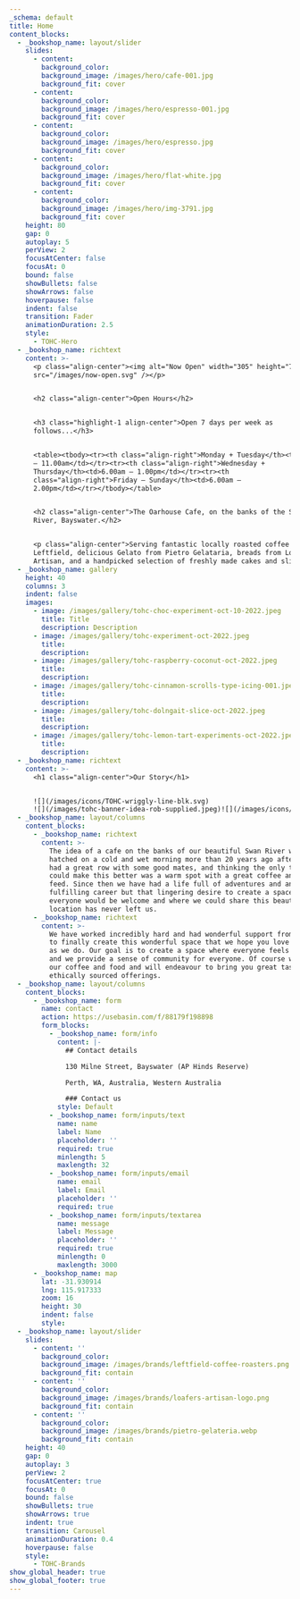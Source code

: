 ```yaml
---
_schema: default
title: Home
content_blocks:
  - _bookshop_name: layout/slider
    slides:
      - content:
        background_color:
        background_image: /images/hero/cafe-001.jpg
        background_fit: cover
      - content:
        background_color:
        background_image: /images/hero/espresso-001.jpg
        background_fit: cover
      - content:
        background_color:
        background_image: /images/hero/espresso.jpg
        background_fit: cover
      - content:
        background_color:
        background_image: /images/hero/flat-white.jpg
        background_fit: cover
      - content:
        background_color:
        background_image: /images/hero/img-3791.jpg
        background_fit: cover
    height: 80
    gap: 0
    autoplay: 5
    perView: 2
    focusAtCenter: false
    focusAt: 0
    bound: false
    showBullets: false
    showArrows: false
    hoverpause: false
    indent: false
    transition: Fader
    animationDuration: 2.5
    style:
      - TOHC-Hero
  - _bookshop_name: richtext
    content: >-
      <p class="align-center"><img alt="Now Open" width="305" height="79"
      src="/images/now-open.svg" /></p>


      <h2 class="align-center">Open Hours</h2>


      <h3 class="highlight-1 align-center">Open 7 days per week as
      follows...</h3>


      <table><tbody><tr><th class="align-right">Monday + Tuesday</th><td>6.00am
      – 11.00am</td></tr><tr><th class="align-right">Wednesday +
      Thursday</th><td>6.00am – 1.00pm</td></tr><tr><th
      class="align-right">Friday – Sunday</th><td>6.00am –
      2.00pm</td></tr></tbody></table>


      <h2 class="align-center">The Oarhouse Cafe, on the banks of the Swan
      River, Bayswater.</h2>


      <p class="align-center">Serving fantastic locally roasted coffee from
      Leftfield, delicious Gelato from Pietro Gelataria, breads from Loafers
      Artisan, and a handpicked selection of freshly made cakes and slices.</p>
  - _bookshop_name: gallery
    height: 40
    columns: 3
    indent: false
    images:
      - image: /images/gallery/tohc-choc-experiment-oct-10-2022.jpeg
        title: Title
        description: Description
      - image: /images/gallery/tohc-experiment-oct-2022.jpeg
        title:
        description:
      - image: /images/gallery/tohc-raspberry-coconut-oct-2022.jpeg
        title:
        description:
      - image: /images/gallery/tohc-cinnamon-scrolls-type-icing-001.jpeg
        title:
        description:
      - image: /images/gallery/tohc-dolngait-slice-oct-2022.jpeg
        title:
        description:
      - image: /images/gallery/tohc-lemon-tart-experiments-oct-2022.jpeg
        title:
        description:
  - _bookshop_name: richtext
    content: >-
      <h1 class="align-center">Our Story</h1>


      ![](/images/icons/TOHC-wriggly-line-blk.svg)
      ![](/images/tohc-banner-idea-rob-supplied.jpeg)![](/images/icons/phone.svg)
  - _bookshop_name: layout/columns
    content_blocks:
      - _bookshop_name: richtext
        content: >-
          The idea of a cafe on the banks of our beautiful Swan River was first
          hatched on a cold and wet morning more than 20 years ago after having
          had a great row with some good mates, and thinking the only thing that
          could make this better was a warm spot with a great coffee and a good
          feed. Since then we have had a life full of adventures and another
          fulfilling career but that lingering desire to create a space where
          everyone would be welcome and where we could share this beautiful
          location has never left us.
      - _bookshop_name: richtext
        content: >-
          We have worked incredibly hard and had wonderful support from everyone
          to finally create this wonderful space that we hope you love as much
          as we do. Our goal is to create a space where everyone feels welcome
          and we provide a sense of community for everyone. Of course we love
          our coffee and food and will endeavour to bring you great tasting
          ethically sourced offerings.
  - _bookshop_name: layout/columns
    content_blocks:
      - _bookshop_name: form
        name: contact
        action: https://usebasin.com/f/88179f198898
        form_blocks:
          - _bookshop_name: form/info
            content: |-
              ## Contact details

              130 Milne Street, Bayswater (AP Hinds Reserve)

              Perth, WA, Australia, Western Australia

              ### Contact us
            style: Default
          - _bookshop_name: form/inputs/text
            name: name
            label: Name
            placeholder: ''
            required: true
            minlength: 5
            maxlength: 32
          - _bookshop_name: form/inputs/email
            name: email
            label: Email
            placeholder: ''
            required: true
          - _bookshop_name: form/inputs/textarea
            name: message
            label: Message
            placeholder: ''
            required: true
            minlength: 0
            maxlength: 3000
      - _bookshop_name: map
        lat: -31.930914
        lng: 115.917333
        zoom: 16
        height: 30
        indent: false
        style:
  - _bookshop_name: layout/slider
    slides:
      - content: ''
        background_color:
        background_image: /images/brands/leftfield-coffee-roasters.png
        background_fit: contain
      - content: ''
        background_color:
        background_image: /images/brands/loafers-artisan-logo.png
        background_fit: contain
      - content: ''
        background_color:
        background_image: /images/brands/pietro-gelateria.webp
        background_fit: contain
    height: 40
    gap: 0
    autoplay: 3
    perView: 2
    focusAtCenter: true
    focusAt: 0
    bound: false
    showBullets: true
    showArrows: true
    indent: true
    transition: Carousel
    animationDuration: 0.4
    hoverpause: false
    style:
      - TOHC-Brands
show_global_header: true
show_global_footer: true
---
```

